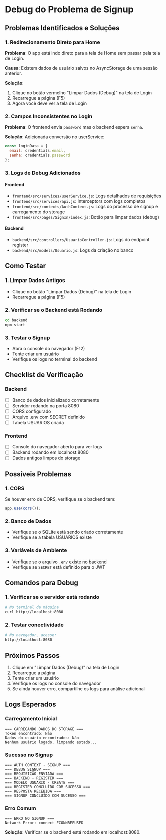 # Debug do Problema de Signup

## Problemas Identificados e Soluções

### 1. Redirecionamento Direto para Home
**Problema**: O app está indo direto para a tela de Home sem passar pela tela de Login.

**Causa**: Existem dados de usuário salvos no AsyncStorage de uma sessão anterior.

**Solução**: 
1. Clique no botão vermelho "Limpar Dados (Debug)" na tela de Login
2. Recarregue a página (F5)
3. Agora você deve ver a tela de Login

### 2. Campos Inconsistentes no Login
**Problema**: O frontend envia `password` mas o backend espera `senha`.

**Solução**: Adicionada conversão no userService:
```javascript
const loginData = {
  email: credentials.email,
  senha: credentials.password
};
```

### 3. Logs de Debug Adicionados

#### Frontend
- `frontend/src/services/userService.js`: Logs detalhados de requisições
- `frontend/src/services/api.js`: Interceptors com logs completos
- `frontend/src/contexts/AuthContext.js`: Logs do processo de signup e carregamento do storage
- `frontend/src/pages/SignIn/index.js`: Botão para limpar dados (debug)

#### Backend
- `backend/src/controllers/UsuarioController.js`: Logs do endpoint register
- `backend/src/models/Usuario.js`: Logs da criação no banco

## Como Testar

### 1. Limpar Dados Antigos
- Clique no botão "Limpar Dados (Debug)" na tela de Login
- Recarregue a página (F5)

### 2. Verificar se o Backend está Rodando
```bash
cd backend
npm start
```

### 3. Testar o Signup
- Abra o console do navegador (F12)
- Tente criar um usuário
- Verifique os logs no terminal do backend

## Checklist de Verificação

### Backend
- [ ] Banco de dados inicializado corretamente
- [ ] Servidor rodando na porta 8080
- [ ] CORS configurado
- [ ] Arquivo .env com SECRET definido
- [ ] Tabela USUARIOS criada

### Frontend
- [ ] Console do navegador aberto para ver logs
- [ ] Backend rodando em localhost:8080
- [ ] Dados antigos limpos do storage

## Possíveis Problemas

### 1. CORS
Se houver erro de CORS, verifique se o backend tem:
```javascript
app.use(cors());
```

### 2. Banco de Dados
- Verifique se o SQLite está sendo criado corretamente
- Verifique se a tabela USUARIOS existe

### 3. Variáveis de Ambiente
- Verifique se o arquivo `.env` existe no backend
- Verifique se `SECRET` está definido para o JWT

## Comandos para Debug

### 1. Verificar se o servidor está rodando
```bash
# No terminal da máquina
curl http://localhost:8080
```

### 2. Testar conectividade
```bash
# No navegador, acesse:
http://localhost:8080
```

## Próximos Passos

1. Clique em "Limpar Dados (Debug)" na tela de Login
2. Recarregue a página
3. Tente criar um usuário
4. Verifique os logs no console do navegador
5. Se ainda houver erro, compartilhe os logs para análise adicional

## Logs Esperados

### Carregamento Inicial
```
=== CARREGANDO DADOS DO STORAGE ===
Token encontrado: Não
Dados do usuário encontrados: Não
Nenhum usuário logado, limpando estado...
```

### Sucesso no Signup
```
=== AUTH CONTEXT - SIGNUP ===
=== DEBUG SIGNUP ===
=== REQUISIÇÃO ENVIADA ===
=== BACKEND - REGISTER ===
=== MODELO USUARIO - CREATE ===
=== REGISTER CONCLUÍDO COM SUCESSO ===
=== RESPOSTA RECEBIDA ===
=== SIGNUP CONCLUÍDO COM SUCESSO ===
```

### Erro Comum
```
=== ERRO NO SIGNUP ===
Network Error: connect ECONNREFUSED
```
**Solução**: Verificar se o backend está rodando em localhost:8080. 